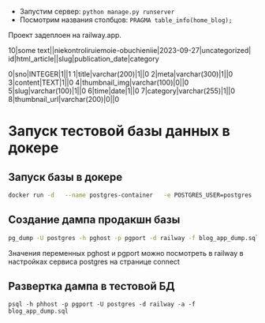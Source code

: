 - Запустим сервер: `python manage.py runserver`
- Посмотрим названия столбцов: `PRAGMA table_info(home_blog);`

Проект задеплоен на railway.app.

10|some text||niekontroliruiemoie-obuchieniie|2023-09-27|uncategorized|
id|html_article||slug|publication_date|category

0|sno|INTEGER|1||1
1|title|varchar(200)|1||0
2|meta|varchar(300)|1||0
3|content|TEXT|1||0
4|thumbnail_img|varchar(100)|0||0
5|slug|varchar(100)|1||0
6|time|date|1||0
7|category|varchar(255)|1||0
8|thumbnail_url|varchar(200)|0||0


# Запуск тестовой базы данных в докере

## Запуск базы в докере

```bash
docker run -d   --name postgres-container   -e POSTGRES_USER=postgres   -e POSTGRES_PASSWORD=blog_app_password   -e POSTGRES_DB=railway   -p 5435:5432   postgres:latest
```

## Создание дампа продакшн базы

```bash
pg_dump -U postgres -h pghost -p pgport -d railway -f blog_app_dump.sql
```

Значения переменных pghost и pgport можно посмотреть в railway в настройках сервиса postgres на странице connect

##  Развертка дампа в тестовой БД

```
psql -h phhost -p pgport -U postgres -d railway -a -f blog_app_dump.sql
```
